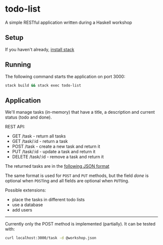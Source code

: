 # todo-list
A simple RESTful application written during a Haskell workshop

## Setup
If you haven't already, [install stack](https://haskell-lang.org/get-started)

## Running
The following command starts the application on port 3000:
```sh
stack build && stack exec todo-list
```

## Application
We'll manage tasks (in-memory) that have a title, a description and current status (todo and done).

REST API:
* GET    /task - return all tasks
* GET    /task/:id - return a task
* POST   /task - create a new task and return it
* PUT    /task/:id - update a task and return it
* DELETE /task/:id - remove a task and return it

The returned tasks are in the [following JSON format](./workshop.json)

The same format is used for `POST` and `PUT` methods, but the field *done* is optional when `POST`ing and all fields are optional when `PUT`ting.

Possible extensions:
* place the tasks in different todo lists
* use a database
* add users

--------------------------

Currently only the POST method is implemented (partially).
It can be tested with:
```sh
curl localhost:3000/task -d @workshop.json
```
